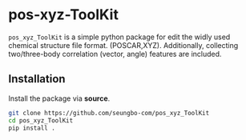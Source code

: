 # pos-xyz-ToolKit

`pos_xyz_ToolKit` is a simple python package for edit the widly used chemical structure file format. (POSCAR,XYZ). Additionally, collecting two/three-body correlation (vector, angle) features are included. 

## Installation

Install the package via **source**.

```bash
git clone https://github.com/seungbo-com/pos_xyz_ToolKit
cd pos_xyz_ToolKit
pip install .
```
